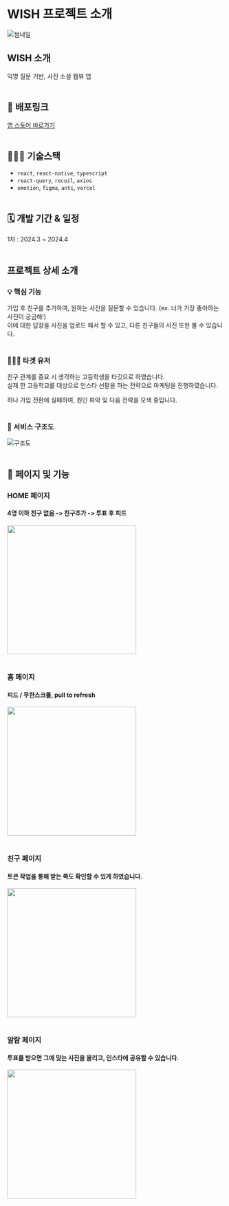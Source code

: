 # WISH 프로젝트 소개  
![썸네일](https://github.com/jun3047/wish-app/assets/25457470/9310d593-e995-47dd-aae8-0812c18b866e)


## WISH 소개
익명 질문 기반, 사진 소셜 웹뷰 앱
<br /><br />

## 🚀 배포링크
[앱 스토어 바로가기](https://apps.apple.com/kr/app/wish-%EC%B9%9C%EA%B5%AC%EB%93%A4%EC%9D%B4-%EC%9B%90%ED%95%98%EB%8A%94-%EB%8B%B9%EC%8B%A0%EC%9D%98-%EC%82%AC%EC%A7%84/id6479183628)
<br /><br />

## 🧑🏻‍💻 기술스택
- `react`, `react-native`, `typescript`
- `react-query`, `recoil`, `axios`
- `emotion`, `figma`, `anti`, `vercel`
<br /><br />

## 🗓 개발 기간 & 일정
1차 : 2024.3 ~ 2024.4
<br /><br />

## 프로젝트 상세 소개
### 💡 핵심 기능

가입 후 친구를 추가하여, 원하는 사진을 질문할 수 있습니다. (ex. 너가 가장 좋아하는 사진이 궁금해!)  
이에 대한 답장을 사진을 업로드 해서 할 수 있고, 다른 친구들의 사진 또한 볼 수 있습니다.
<br /><br />

### 🙋🏻‍♂️ 타겟 유저
친구 관계를 중요 시 생각하는 고등학생을 타깃으로 하였습니다.  
실제 한 고등학교를 대상으로 인스타 선팔을 하는 전략으로 마케팅을 진행하였습니다.  
  
허나 가입 전환에 실패하여, 원인 파악 및 다음 전략을 모색 중입니다.
<br /><br />


### 📝 서비스 구조도
![구조도](https://github.com/jun3047/wish-app/assets/25457470/8ba2a8d7-3483-44e5-b410-e7656a798bc7)
<br /><br />

## 🎨 페이지 및 기능

### HOME 페이지
#### 4명 이하 친구 없음 -> 친구추가 -> 투표 후 피드
<img src="https://github.com/jun3047/wish-app/assets/25457470/3bd516d4-11b1-46bc-8ce1-324786a3e326.gif" width="300"/>
<br /><br />

### 홈 페이지
#### 피드 / 무한스크롤, pull to refresh
<img src="https://github.com/jun3047/wish-app/assets/25457470/336d7cd6-efb8-4fd1-8a03-d14d596d3fc1.gif" width="300"/>
<br /><br />

### 친구 페이지
#### 토큰 작업을 통해 받는 쪽도 확인할 수 있게 하였습니다.
<img src="https://github.com/jun3047/wish-app/assets/25457470/3cb6c99c-4181-4970-8401-7688fa78a18b.gif" width="300"/>
<br /><br />

### 알람 페이지
#### 투표를 받으면 그에 맞는 사진을 올리고, 인스타에 공유할 수 있습니다.
<img src="https://github.com/jun3047/wish-app/assets/25457470/44c47bdf-dbaf-49ff-aa55-d61a51ee44da.gif" width="300"/>
<br /><br />
